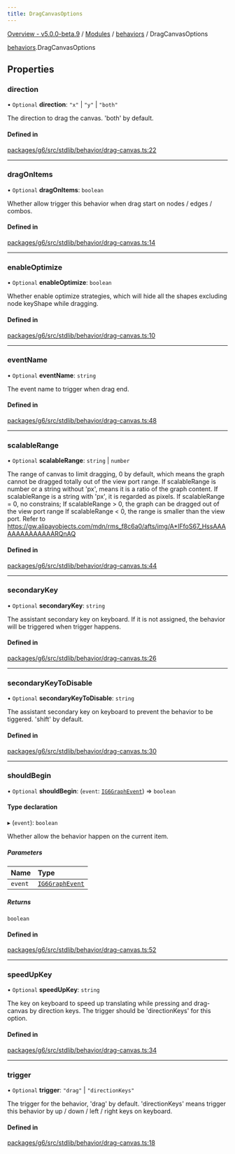 ```yaml
---
title: DragCanvasOptions
---
```


[Overview - v5.0.0-beta.9](../../README.en.md) / [Modules](../../modules.en.md) / [behaviors](../../modules/behaviors.en.md) / DragCanvasOptions

[behaviors](../../modules/behaviors.en.md).DragCanvasOptions

## Properties

### direction

• `Optional` **direction**: `"x"` \| `"y"` \| `"both"`

The direction to drag the canvas. 'both' by default.

#### Defined in

[packages/g6/src/stdlib/behavior/drag-canvas.ts:22](https://github.com/antvis/G6/blob/61e525e59b/packages/g6/src/stdlib/behavior/drag-canvas.ts#L22)

---

### dragOnItems

• `Optional` **dragOnItems**: `boolean`

Whether allow trigger this behavior when drag start on nodes / edges / combos.

#### Defined in

[packages/g6/src/stdlib/behavior/drag-canvas.ts:14](https://github.com/antvis/G6/blob/61e525e59b/packages/g6/src/stdlib/behavior/drag-canvas.ts#L14)

---

### enableOptimize

• `Optional` **enableOptimize**: `boolean`

Whether enable optimize strategies, which will hide all the shapes excluding node keyShape while dragging.

#### Defined in

[packages/g6/src/stdlib/behavior/drag-canvas.ts:10](https://github.com/antvis/G6/blob/61e525e59b/packages/g6/src/stdlib/behavior/drag-canvas.ts#L10)

---

### eventName

• `Optional` **eventName**: `string`

The event name to trigger when drag end.

#### Defined in

[packages/g6/src/stdlib/behavior/drag-canvas.ts:48](https://github.com/antvis/G6/blob/61e525e59b/packages/g6/src/stdlib/behavior/drag-canvas.ts#L48)

---

### scalableRange

• `Optional` **scalableRange**: `string` \| `number`

The range of canvas to limit dragging, 0 by default, which means the graph cannot be dragged totally out of the view port range.
If scalableRange is number or a string without 'px', means it is a ratio of the graph content.
If scalableRange is a string with 'px', it is regarded as pixels.
If scalableRange = 0, no constrains;
If scalableRange > 0, the graph can be dragged out of the view port range
If scalableRange < 0, the range is smaller than the view port.
Refer to https://gw.alipayobjects.com/mdn/rms_f8c6a0/afts/img/A*IFfoS67_HssAAAAAAAAAAAAAARQnAQ

#### Defined in

[packages/g6/src/stdlib/behavior/drag-canvas.ts:44](https://github.com/antvis/G6/blob/61e525e59b/packages/g6/src/stdlib/behavior/drag-canvas.ts#L44)

---

### secondaryKey

• `Optional` **secondaryKey**: `string`

The assistant secondary key on keyboard. If it is not assigned, the behavior will be triggered when trigger happens.

#### Defined in

[packages/g6/src/stdlib/behavior/drag-canvas.ts:26](https://github.com/antvis/G6/blob/61e525e59b/packages/g6/src/stdlib/behavior/drag-canvas.ts#L26)

---

### secondaryKeyToDisable

• `Optional` **secondaryKeyToDisable**: `string`

The assistant secondary key on keyboard to prevent the behavior to be tiggered. 'shift' by default.

#### Defined in

[packages/g6/src/stdlib/behavior/drag-canvas.ts:30](https://github.com/antvis/G6/blob/61e525e59b/packages/g6/src/stdlib/behavior/drag-canvas.ts#L30)

---

### shouldBegin

• `Optional` **shouldBegin**: (`event`: [`IG6GraphEvent`](IG6GraphEvent.en.md)) => `boolean`

#### Type declaration

▸ (`event`): `boolean`

Whether allow the behavior happen on the current item.

##### Parameters

| Name    | Type                                   |
| :------ | :------------------------------------- |
| `event` | [`IG6GraphEvent`](IG6GraphEvent.en.md) |

##### Returns

`boolean`

#### Defined in

[packages/g6/src/stdlib/behavior/drag-canvas.ts:52](https://github.com/antvis/G6/blob/61e525e59b/packages/g6/src/stdlib/behavior/drag-canvas.ts#L52)

---

### speedUpKey

• `Optional` **speedUpKey**: `string`

The key on keyboard to speed up translating while pressing and drag-canvas by direction keys. The trigger should be 'directionKeys' for this option.

#### Defined in

[packages/g6/src/stdlib/behavior/drag-canvas.ts:34](https://github.com/antvis/G6/blob/61e525e59b/packages/g6/src/stdlib/behavior/drag-canvas.ts#L34)

---

### trigger

• `Optional` **trigger**: `"drag"` \| `"directionKeys"`

The trigger for the behavior, 'drag' by default. 'directionKeys' means trigger this behavior by up / down / left / right keys on keyboard.

#### Defined in

[packages/g6/src/stdlib/behavior/drag-canvas.ts:18](https://github.com/antvis/G6/blob/61e525e59b/packages/g6/src/stdlib/behavior/drag-canvas.ts#L18)
